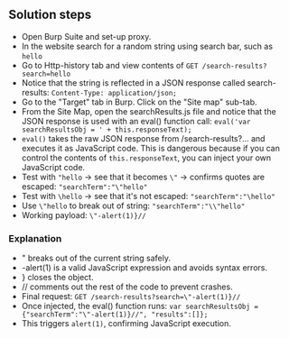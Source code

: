 ## Solution steps

- Open Burp Suite and set-up proxy.
- In the website search for a random string using search bar, such as `hello`
- Go to Http-history tab and view contents of `GET /search-results?search=hello`
- Notice that the string is reflected in a JSON response called search-results: `Content-Type: application/json;`
- Go to the "Target" tab in Burp. Click on the "Site map" sub-tab.
- From the Site Map, open the searchResults.js file and notice that the JSON response is used with an eval() function call: `eval('var searchResultsObj = ' + this.responseText);`
- `eval()` takes the raw JSON response from /search-results?... and executes it as JavaScript code. This is dangerous because if you can control the contents of `this.responseText`, you can inject your own JavaScript code.
- Test with `"hello` → see that it becomes `\"`  → confirms quotes are escaped: `"searchTerm":"\"hello"`
- Test with `\hello` → see that it's not escaped: `"searchTerm":"\hello"`
- Use `\"hello` to break out of string: `"searchTerm":"\\"hello"`
- Working payload: `\"-alert(1)}//`
  
### Explanation

- \" breaks out of the current string safely.
- -alert(1) is a valid JavaScript expression and avoids syntax errors.
- } closes the object.
- // comments out the rest of the code to prevent crashes.
- Final request: `GET /search-results?search=\"-alert(1)}//`
- Once injected, the eval() function runs: `var searchResultsObj = {"searchTerm":"\"-alert(1)}//", "results":[]};`
- This triggers `alert(1)`, confirming JavaScript execution.
